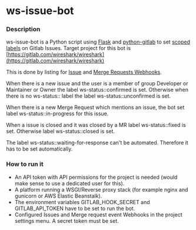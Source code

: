 # ws-issue-bot

### Description

ws-issue-bot is a Python script using [Flask](https://palletsprojects.com/p/flask/) and [python-gitlab](https://github.com/python-gitlab/python-gitlab) to set [scoped labels](https://docs.gitlab.com/ee/user/project/labels.html#scoped-labels) on Gitlab Issues. Target project for this bot is [https://gitlab.com/wireshark/wireshark](https://gitlab.com/wireshark/wireshark)

This is done by listing for [Issue](https://docs.gitlab.com/ee/user/project/integrations/webhooks.html#issue-events) and [Merge Requests Webhooks](https://docs.gitlab.com/ee/user/project/integrations/webhooks.html#merge-request-events).

When there is a new issue and the user is a member of group Developer or Maintainer or Owner the label ws-status::confirmed is set. Otherwise when there is no ws-status:: label the label ws-status::unconfirmed is set.

When there is a new Merge Request which mentions an issue, the bot set label ws-status::in-progress for this issue.

When a issue is closed and it was closed by a MR label ws-status::fixed is set. Otherwise label ws-status::closed is set.

The label ws-status::waiting-for-response can't be automated. Therefore it has to be set automatically.

### How to run it


* An API token with API permissions for the project is needed (would make sense to use a dedicated user for this).
* A platform running a WSGI/Reverse proxy stack (for example nginx and gunicorn or AWS Elastic Beanstalk).
* The environment variables GITLAB_HOOK_SECRET and GITLAB_API_TOKEN have to be set to run the bot.
* Configured Issues and Merge request event Webhooks in the project settings menu. A secret token must be set.
